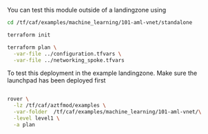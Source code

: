 You can test this module outside of a landingzone using

```bash
cd /tf/caf/examples/machine_learning/101-aml-vnet/standalone

terraform init

terraform plan \
  -var-file ../configuration.tfvars \
  -var-file ../networking_spoke.tfvars

```

To test this deployment in the example landingzone. Make sure the launchpad has been deployed first

```bash

rover \
  -lz /tf/caf/aztfmod/examples \
  -var-folder  /tf/caf/examples/machine_learning/101-aml-vnet/\
  -level level1 \
  -a plan

```